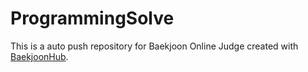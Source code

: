 # ProgrammingSolve
This is a auto push repository for Baekjoon Online Judge created with [BaekjoonHub](https://github.com/BaekjoonHub/BaekjoonHub).
